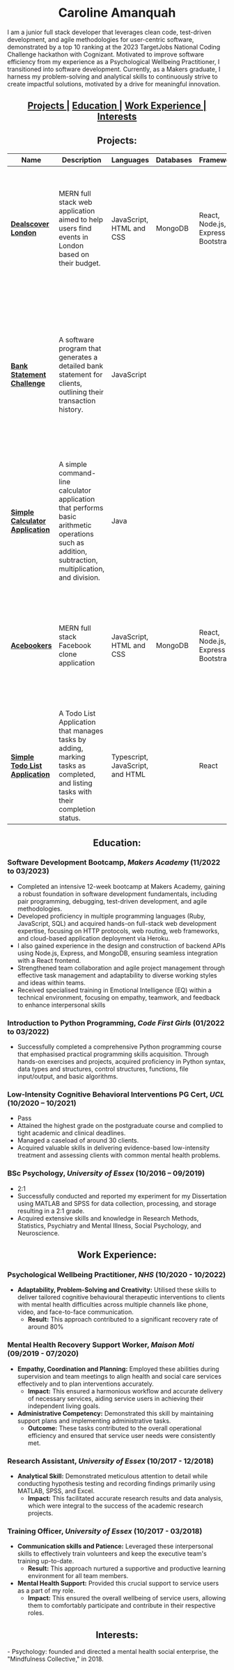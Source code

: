 <h1 align="center"> Caroline Amanquah </h1>

I am a junior full stack developer that leverages clean code, test-driven development, and agile methodologies for user-centric software, demonstrated by a top 10 ranking at the 2023 TargetJobs National Coding Challenge hackathon with Cognizant. Motivated to improve software efficiency from my experience as a Psychological Wellbeing Practitioner,  I transitioned into software development. Currently, as a Makers graduate, I harness my problem-solving and analytical skills to continuously strive to create impactful solutions, motivated by a drive for meaningful innovation.

<h2 align="center">
  <a href="#projects">Projects |</a> 
  <a href="#education">Education |</a> 
  <a href="#work-experience">Work Experience |</a>
  <a href="#interests">Interests</a>
</h2>



<a name="projects"></a>
<h2 align="center"> Projects: </h2>

| Name | Description | Languages | Databases | Frameworks | Techniques |
| ---- | ----------- | --------- | --------- | ---------- | ---------- |
| [**Dealscover London**](https://github.com/Caroline-Amanquah/dealscover-london) | MERN full stack web application aimed to help users find events in London based on their budget. | JavaScript, HTML and CSS | MongoDB | React, Node.js, Express and Bootstrap | Test-Driven Development (Jest and Cypress), Agile methodologies, Version Control (Git), UI/UX Design and Prototyping (Figma), Pair Programming and Code Review |
| [**Bank Statement Challenge**](https://github.com/Caroline-Amanquah/Bank_Statement_Challenge) | A software program that generates a detailed bank statement for clients, outlining their transaction history. | JavaScript | | | Object-Oriented Programming (including Single Responsibility Principle, Open/Closed Principle, Liskov Substitution Principle, Interface Segregation Principle, and Dependency Inversion Principle) and Git |
| [**Simple Calculator Application**](https://github.com/Caroline-Amanquah/simple-calculator-app) | A simple command-line calculator application that performs basic arithmetic operations such as addition, subtraction, multiplication, and division. | Java | | | Object-Oriented Programming |
| [**Acebookers**](https://github.com/Caroline-Amanquah/acebook-acebookers) | MERN full stack Facebook clone application | JavaScript, HTML and CSS | MongoDB | React, Node.js, Express and Bootstrap | Test-Driven Development (Jest and Cypress), Agile methodologies, Version Control (Git), UI/UX Design and Prototyping (Figma), Pair Programming and Code Review |
|  [**Simple Todo List Application**](https://github.com/Caroline-Amanquah/simple-todo-list-application/tree/main) | A Todo List Application that manages tasks by adding, marking tasks as completed, and listing tasks with their completion status. | Typescript, JavaScript, and HTML | | React | Git |


<a name="education"></a>
<h2 align="center"> Education: </h2>

### Software Development Bootcamp, *Makers Academy* (11/2022 to 03/2023)
- Completed an intensive 12-week bootcamp at Makers Academy, gaining a robust foundation in software development fundamentals, including pair programming, debugging, test-driven development, and agile methodologies.
- Developed proficiency in multiple programming languages (Ruby, JavaScript, SQL) and acquired hands-on full-stack web development expertise, focusing on HTTP protocols, web routing, web frameworks, and cloud-based application deployment via Heroku. 
- I also gained experience in the design and construction of backend APIs using Node.js, Express, and MongoDB, ensuring seamless integration with a React frontend. 
- Strengthened team collaboration and agile project management through effective task management and adaptability to diverse working styles and ideas within teams.
- Received specialised training in Emotional Intelligence (EQ) within a technical environment, focusing on empathy, teamwork, and feedback to enhance interpersonal skills

### Introduction to Python Programming, *Code First Girls* (01/2022 to 03/2022)
- Successfully completed a comprehensive Python programming course that emphasised practical programming skills acquisition. Through hands-on exercises and projects, acquired proficiency in Python syntax, data types and structures, control structures, functions, file input/output, and basic algorithms.

### Low-Intensity Cognitive Behavioral Interventions PG Cert, *UCL* (10/2020 – 10/2021)
- Pass
- Attained the highest grade on the postgraduate course and complied to tight academic and clinical deadlines.  
- Managed a caseload of around 30 clients. 
- Acquired valuable skills in delivering evidence-based low-intensity treatment and assessing clients with common mental health problems.

### BSc Psychology, *University of Essex* (10/2016 – 09/2019)
- 2:1
- Successfully conducted and reported my experiment for my Dissertation using MATLAB and SPSS for data collection, processing, and storage resulting in a 2:1 grade. 
- Acquired extensive skills and knowledge in Research Methods, Statistics, Psychiatry and Mental Illness, Social Psychology, and Neuroscience.

<a name="work-experience"></a>
<h2 align="center"> Work Experience: </h2>

### Psychological Wellbeing Practitioner, *NHS* (10/2020 - 10/2022)
- **Adaptability, Problem-Solving and Creativity:** Utilised these skills to deliver tailored cognitive behavioural therapeutic interventions to clients with mental health difficulties across multiple channels like phone, video, and face-to-face communication.
  - **Result:** This approach contributed to a significant recovery rate of around 80%

### Mental Health Recovery Support Worker, *Maison Moti* (09/2019 - 07/2020)
- **Empathy, Coordination and Planning:** Employed these abilities during supervision and team meetings to align health and social care services effectively and to plan interventions accurately.
  - **Impact:** This ensured a harmonious workflow and accurate delivery of necessary services, aiding service users in achieving their independent living goals.
- **Administrative Competency:** Demonstrated this skill by maintaining support plans and implementing administrative tasks.
  - **Outcome:** These tasks contributed to the overall operational efficiency and ensured that service user needs were consistently met.

### Research Assistant, *University of Essex* (10/2017 - 12/2018)
- **Analytical Skill:** Demonstrated meticulous attention to detail while conducting hypothesis testing and recording findings primarily using MATLAB, SPSS, and Excel.
  - **Impact:** This facilitated accurate research results and data analysis, which were integral to the success of the academic research projects.

### Training Officer, *University of Essex* (10/2017 - 03/2018)
- **Communication skills and Patience:** Leveraged these interpersonal skills to effectively train volunteers and keep the executive team's training up-to-date.
  - **Result:** This approach nurtured a supportive and productive learning environment for all team members.
- **Mental Health Support:** Provided this crucial support to service users as a part of my role.
  - **Impact:** This ensured the overall wellbeing of service users, allowing them to comfortably participate and contribute in their respective roles.


<a name="interests"></a>
<h2 align="center"> Interests: </h2>
- Psychology: founded and directed a mental health social enterprise, the "Mindfulness Collective," in 2018.
